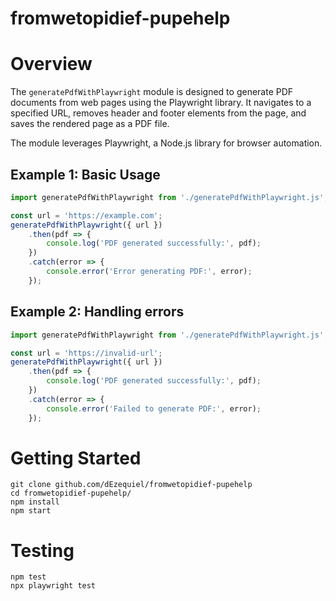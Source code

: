 # fromwetopidief-pupehelp

# Overview

The `generatePdfWithPlaywright` module is designed to generate PDF documents from web pages using the Playwright library. It navigates to a specified URL, removes header and footer elements from the page, and saves the rendered page as a PDF file.

The module leverages Playwright, a Node.js library for browser automation.

## Example 1: Basic Usage

```javascript
import generatePdfWithPlaywright from './generatePdfWithPlaywright.js';

const url = 'https://example.com';
generatePdfWithPlaywright({ url })
    .then(pdf => {
        console.log('PDF generated successfully:', pdf);
    })
    .catch(error => {
        console.error('Error generating PDF:', error);
    });
```

## Example 2: Handling errors

```javascript
import generatePdfWithPlaywright from './generatePdfWithPlaywright.js';

const url = 'https://invalid-url';
generatePdfWithPlaywright({ url })
    .then(pdf => {
        console.log('PDF generated successfully:', pdf);
    })
    .catch(error => {
        console.error('Failed to generate PDF:', error);
    });
```

# Getting Started

```
git clone github.com/dEzequiel/fromwetopidief-pupehelp
cd fromwetopidief-pupehelp/
npm install
npm start
```

# Testing 
```
npm test
npx playwright test
```
    